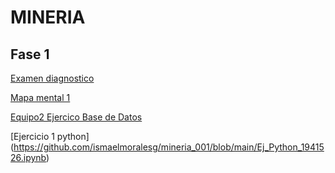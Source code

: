 # MINERIA

## Fase 1

[Examen diagnostico](https://github.com/ismaelmoralesg/mineria_001/blob/main/Ex-Diagnostico_1941526.pdf)

[Mapa mental 1](https://github.com/ismaelmoralesg/mineria_001/blob/main/MapaMental_1_1941526.pdf)

[Equipo2 Ejercico Base de Datos](https://github.com/mariagarnica/_mineria/blob/main/Equipo_2-Ejercicio%20Base%20de%20Datos.pdf)


[Ejercicio 1 python] (https://github.com/ismaelmoralesg/mineria_001/blob/main/Ej_Python_1941526.ipynb)
